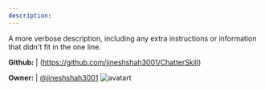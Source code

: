 ```yaml
---
description: 
---
```

A more verbose description, including any extra instructions or
information that didn't fit in the one line.

**Github:** | (https://github.com/jineshshah3001/ChatterSkill)

**Owner:** | [@jineshshah3001](https://github.com/jineshshah3001) ![avatart](https://avatars0.githubusercontent.com/u/39770621?v=4)

